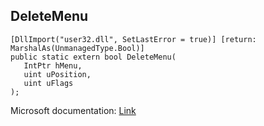 ## DeleteMenu

```
[DllImport("user32.dll", SetLastError = true)] [return: MarshalAs(UnmanagedType.Bool)]
public static extern bool DeleteMenu(
   IntPtr hMenu,
   uint uPosition,
   uint uFlags
);
```

Microsoft documentation: [Link](https://docs.microsoft.com/en-us/windows/win32/api/winuser/nf-winuser-deletemenu)
